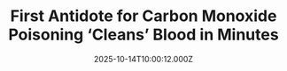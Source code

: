 ---
title: "First Antidote for Carbon Monoxide Poisoning ‘Cleans’ Blood in Minutes"
date: 2025-10-14T10:00:12.000Z
category: Human Kindness
externalLink: "https://www.goodnewsnetwork.org/first-antidote-for-carbon-monoxide-poisoning-cleans-blood-in-minutes/"
image: ""
excerpt: "It’s invisible, it’s lethal, and it’s been with us for decades, but carbon monoxide poisoning can now be fought with the first-ever antidote that rapidly removes the toxic molecule from the bloodstream. Carbon monoxide or CO, poisoning accounts for 50,000 emergency room visits in the US each year and causes about 1,500 deaths, each one […] The post First Antidote…"
---